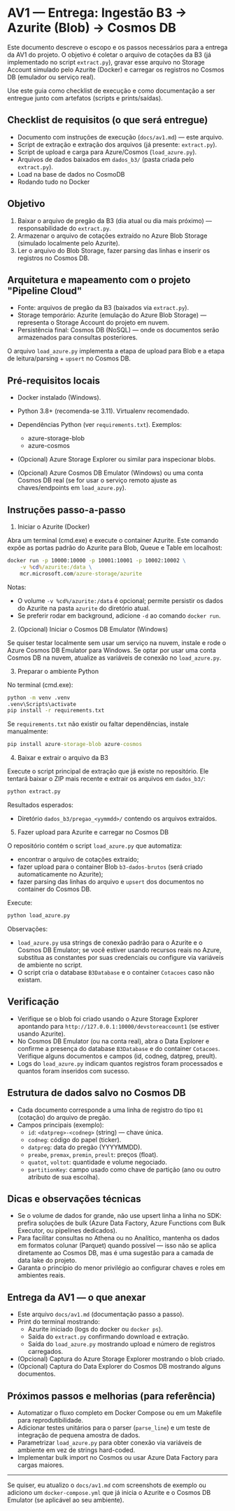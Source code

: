 # AV1 — Entrega: Ingestão B3 → Azurite (Blob) → Cosmos DB

Este documento descreve o escopo e os passos necessários para a entrega da AV1 do projeto. O objetivo é coletar o arquivo de cotações da B3 (já implementado no script `extract.py`), gravar esse arquivo no Storage Account simulado pelo Azurite (Docker) e carregar os registros no Cosmos DB (emulador ou serviço real).

Use este guia como checklist de execução e como documentação a ser entregue junto com artefatos (scripts e prints/saídas).

## Checklist de requisitos (o que será entregue)

- Documento com instruções de execução (`docs/av1.md`) — este arquivo.
- Script de extração e extração dos arquivos (já presente: `extract.py`).
- Script de upload e carga para Azure/Cosmos (`load_azure.py`).
- Arquivos de dados baixados em `dados_b3/` (pasta criada pelo `extract.py`).
- Load na base de dados no CosmoDB
- Rodando tudo no Docker

## Objetivo

1. Baixar o arquivo de pregão da B3 (dia atual ou dia mais próximo) — responsabilidade do `extract.py`.
2. Armazenar o arquivo de cotações extraído no Azure Blob Storage (simulado localmente pelo Azurite).
3. Ler o arquivo do Blob Storage, fazer parsing das linhas e inserir os registros no Cosmos DB.

## Arquitetura e mapeamento com o projeto "Pipeline Cloud"

- Fonte: arquivos de pregão da B3 (baixados via `extract.py`).
- Storage temporário: Azurite (emulação do Azure Blob Storage) — representa o Storage Account do projeto em nuvem.
- Persistência final: Cosmos DB (NoSQL) — onde os documentos serão armazenados para consultas posteriores.

O arquivo `load_azure.py` implementa a etapa de upload para Blob e a etapa de leitura/parsing + `upsert` no Cosmos DB.

## Pré-requisitos locais

- Docker instalado (Windows).
- Python 3.8+ (recomenda-se 3.11). Virtualenv recomendado.
- Dependências Python (ver `requirements.txt`). Exemplos:
	- azure-storage-blob
	- azure-cosmos

- (Opcional) Azure Storage Explorer ou similar para inspecionar blobs.
- (Opcional) Azure Cosmos DB Emulator (Windows) ou uma conta Cosmos DB real (se for usar o serviço remoto ajuste as chaves/endpoints em `load_azure.py`).

## Instruções passo-a-passo

1) Iniciar o Azurite (Docker)

Abra um terminal (cmd.exe) e execute o container Azurite. Este comando expõe as portas padrão do Azurite para Blob, Queue e Table em localhost:

```cmd
docker run -p 10000:10000 -p 10001:10001 -p 10002:10002 \
	-v %cd%/azurite:/data \
	mcr.microsoft.com/azure-storage/azurite
```

Notas:
- O volume `-v %cd%/azurite:/data` é opcional; permite persistir os dados do Azurite na pasta `azurite` do diretório atual.
- Se preferir rodar em background, adicione `-d` ao comando `docker run`.

2) (Opcional) Iniciar o Cosmos DB Emulator (Windows)

Se quiser testar localmente sem usar um serviço na nuvem, instale e rode o Azure Cosmos DB Emulator para Windows. Se optar por usar uma conta Cosmos DB na nuvem, atualize as variáveis de conexão no `load_azure.py`.

3) Preparar o ambiente Python

No terminal (cmd.exe):

```cmd
python -m venv .venv
.venv\Scripts\activate
pip install -r requirements.txt
```

Se `requirements.txt` não existir ou faltar dependências, instale manualmente:

```cmd
pip install azure-storage-blob azure-cosmos
```

4) Baixar e extrair o arquivo da B3

Execute o script principal de extração que já existe no repositório. Ele tentará baixar o ZIP mais recente e extrair os arquivos em `dados_b3/`:

```cmd
python extract.py
```

Resultados esperados:
- Diretório `dados_b3/pregao_<yymmdd>/` contendo os arquivos extraídos.

5) Fazer upload para Azurite e carregar no Cosmos DB

O repositório contém o script `load_azure.py` que automatiza:
- encontrar o arquivo de cotações extraído;
- fazer upload para o container Blob `b3-dados-brutos` (será criado automaticamente no Azurite);
- fazer parsing das linhas do arquivo e `upsert` dos documentos no container do Cosmos DB.

Execute:

```cmd
python load_azure.py
```

Observações:
- `load_azure.py` usa strings de conexão padrão para o Azurite e o Cosmos DB Emulator; se você estiver usando recursos reais no Azure, substitua as constantes por suas credenciais ou configure via variáveis de ambiente no script.
- O script cria o database `B3Database` e o container `Cotacoes` caso não existam.

## Verificação

- Verifique se o blob foi criado usando o Azure Storage Explorer apontando para `http://127.0.0.1:10000/devstoreaccount1` (se estiver usando Azurite).
- No Cosmos DB Emulator (ou na conta real), abra o Data Explorer e confirme a presença do database `B3Database` e do container `Cotacoes`. Verifique alguns documentos e campos (id, codneg, datpreg, preult).
- Logs do `load_azure.py` indicam quantos registros foram processados e quantos foram inseridos com sucesso.

## Estrutura de dados salvo no Cosmos DB

- Cada documento corresponde a uma linha de registro do tipo `01` (cotação) do arquivo de pregão.
- Campos principais (exemplo):
	- `id`: `<datpreg>-<codneg>` (string) — chave única.
	- `codneg`: código do papel (ticker).
	- `datpreg`: data do pregão (YYYYMMDD).
	- `preabe`, `premax`, `premin`, `preult`: preços (float).
	- `quatot`, `voltot`: quantidade e volume negociado.
	- `partitionKey`: campo usado como chave de partição (ano ou outro atributo de sua escolha).

## Dicas e observações técnicas

- Se o volume de dados for grande, não use upsert linha a linha no SDK: prefira soluções de bulk (Azure Data Factory, Azure Functions com Bulk Executor, ou pipelines dedicados).
- Para facilitar consultas no Athena ou no Analítico, mantenha os dados em formatos colunar (Parquet) quando possível — isso não se aplica diretamente ao Cosmos DB, mas é uma sugestão para a camada de data lake do projeto.
- Garanta o princípio do menor privilégio ao configurar chaves e roles em ambientes reais.

## Entrega da AV1 — o que anexar

- Este arquivo `docs/av1.md` (documentação passo a passo).
- Print do terminal mostrando:
	- Azurite iniciado (logs do docker ou `docker ps`).
	- Saída do `extract.py` confirmando download e extração.
	- Saída do `load_azure.py` mostrando upload e número de registros carregados.
- (Opcional) Captura do Azure Storage Explorer mostrando o blob criado.
- (Opcional) Captura do Data Explorer do Cosmos DB mostrando alguns documentos.

## Próximos passos e melhorias (para referência)

- Automatizar o fluxo completo em Docker Compose ou em um Makefile para reprodutibilidade.
- Adicionar testes unitários para o parser (`parse_line`) e um teste de integração de pequena amostra de dados.
- Parametrizar `load_azure.py` para obter conexão via variáveis de ambiente em vez de strings hard-coded.
- Implementar bulk import no Cosmos ou usar Azure Data Factory para cargas maiores.

---

Se quiser, eu atualizo o `docs/av1.md` com screenshots de exemplo ou adiciono um `docker-compose.yml` que já inicia o Azurite e o Cosmos DB Emulator (se aplicável ao seu ambiente).